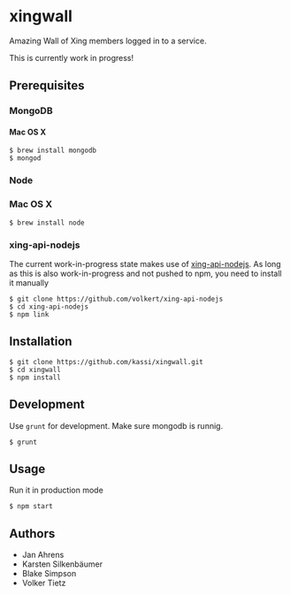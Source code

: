 xingwall
========

Amazing Wall of Xing members logged in to a service.

This is currently work in progress!

## Prerequisites

### MongoDB

#### Mac OS X

```
$ brew install mongodb
$ mongod
```

### Node

### Mac OS X

```
$ brew install node
```

### xing-api-nodejs

The current work-in-progress state makes use of [xing-api-nodejs](https://github.com/volkert/xing-api-nodejs).
As long as this is also work-in-progress and not pushed to npm, you need to install it manually

```
$ git clone https://github.com/volkert/xing-api-nodejs
$ cd xing-api-nodejs
$ npm link
```

## Installation

```
$ git clone https://github.com/kassi/xingwall.git
$ cd xingwall
$ npm install
```

## Development

Use `grunt` for development. Make sure mongodb is runnig.

```
$ grunt
```

## Usage

Run it in production mode

```
$ npm start
```

## Authors

* Jan Ahrens
* Karsten Silkenbäumer
* Blake Simpson
* Volker Tietz

